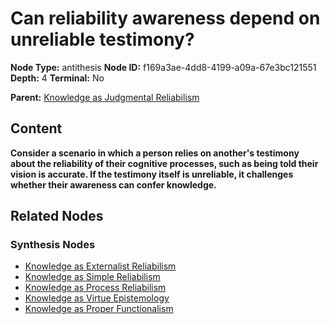# Can reliability awareness depend on unreliable testimony?

**Node Type:** antithesis
**Node ID:** f169a3ae-4dd8-4199-a09a-67e3bc121551
**Depth:** 4
**Terminal:** No

**Parent:** [Knowledge as Judgmental Reliabilism](knowledge-as-judgmental-reliabilism-synthesis-8c2d7b5c-dbe5-47f7-90e8-12d43ddeb551.md)

## Content

**Consider a scenario in which a person relies on another's testimony about the reliability of their cognitive processes, such as being told their vision is accurate. If the testimony itself is unreliable, it challenges whether their awareness can confer knowledge.**

## Related Nodes

### Synthesis Nodes

- [Knowledge as Externalist Reliabilism](knowledge-as-externalist-reliabilism-synthesis-7e508e3c-1f4c-49e3-86cb-004de3014666.md)
- [Knowledge as Simple Reliabilism](knowledge-as-simple-reliabilism-synthesis-1ebfabe8-6058-40a2-92ff-ab169df013fa.md)
- [Knowledge as Process Reliabilism](knowledge-as-process-reliabilism-synthesis-b73f7ab4-ac55-424b-b07b-fb414f1940c0.md)
- [Knowledge as Virtue Epistemology](knowledge-as-virtue-epistemology-synthesis-d2163e59-0846-4321-9ea7-4a8aa345fbd2.md)
- [Knowledge as Proper Functionalism](knowledge-as-proper-functionalism-synthesis-e9751aea-e31f-415b-a0b2-3afa888377b1.md)
